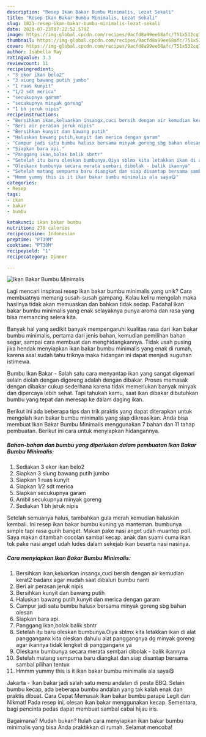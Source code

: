 ```yaml
---
description: "Resep Ikan Bakar Bumbu Minimalis, Lezat Sekali"
title: "Resep Ikan Bakar Bumbu Minimalis, Lezat Sekali"
slug: 1821-resep-ikan-bakar-bumbu-minimalis-lezat-sekali
date: 2020-07-23T07:22:52.579Z
image: https://img-global.cpcdn.com/recipes/9acfd8a99ee68afc/751x532cq70/ikan-bakar-bumbu-minimalis-foto-resep-utama.jpg
thumbnail: https://img-global.cpcdn.com/recipes/9acfd8a99ee68afc/751x532cq70/ikan-bakar-bumbu-minimalis-foto-resep-utama.jpg
cover: https://img-global.cpcdn.com/recipes/9acfd8a99ee68afc/751x532cq70/ikan-bakar-bumbu-minimalis-foto-resep-utama.jpg
author: Isabella Ray
ratingvalue: 3.3
reviewcount: 11
recipeingredient:
- "3 ekor ikan belo2"
- "3 siung bawang putih jumbo"
- "1 ruas kunyit"
- "1/2 sdt merica"
- "secukupnya garam"
- "secukupnya minyak goreng"
- "1 bh jeruk nipis"
recipeinstructions:
- "Bersihkan ikan,keluarkan insangx,cuci bersih dengan air kemudian kerat2 badanx agar mudah saat dibaluri bumbu nanti"
- "Beri air perasan jeruk nipis"
- "Bersihkan kunyit dan bawang putih"
- "Haluskan bawang putih,kunyit dan merica dengan garam"
- "Campur jadi satu bumbu halusx bersama minyak goreng sbg bahan olesan"
- "Siapkan bara api."
- "Panggang ikan,bolak balik sbntr"
- "Setelah itu baru oleskan bumbunya.Oiya sblmx kita letakkan ikan di alat pangganganx kita oleskan dahulu alat panggangnya dg minyak goreng agar ikannya tidak lengket di pangganganx ya"
- "Oleskanx bumbunya secara merata sembari dibolak - balik ikannya"
- "Setelah matang sempurna baru diangkat dan siap disantap bersama sambal pilihan tentux"
- "Hmmm yummy this is it ikan bakar bumbu minimalis ala saya😋"
categories:
- Resep
tags:
- ikan
- bakar
- bumbu

katakunci: ikan bakar bumbu 
nutrition: 278 calories
recipecuisine: Indonesian
preptime: "PT39M"
cooktime: "PT30M"
recipeyield: "1"
recipecategory: Dinner

---
```



![Ikan Bakar Bumbu Minimalis](https://img-global.cpcdn.com/recipes/9acfd8a99ee68afc/751x532cq70/ikan-bakar-bumbu-minimalis-foto-resep-utama.jpg)

Lagi mencari inspirasi resep ikan bakar bumbu minimalis yang unik? Cara membuatnya memang susah-susah gampang. Kalau keliru mengolah maka hasilnya tidak akan memuaskan dan bahkan tidak sedap. Padahal ikan bakar bumbu minimalis yang enak selayaknya punya aroma dan rasa yang bisa memancing selera kita.

Banyak hal yang sedikit banyak mempengaruhi kualitas rasa dari ikan bakar bumbu minimalis, pertama dari jenis bahan, kemudian pemilihan bahan segar, sampai cara membuat dan menghidangkannya. Tidak usah pusing jika hendak menyiapkan ikan bakar bumbu minimalis yang enak di rumah, karena asal sudah tahu triknya maka hidangan ini dapat menjadi suguhan istimewa.

Bumbu Ikan Bakar - Salah satu cara menyantap ikan yang sangat digemari selain diolah dengan digoreng adalah dengan dibakar. Proses memasak dengan dibakar cukup sederhana karena tidak memerlukan banyak minyak dan dipercaya lebih sehat. Tapi tahukah kamu, saat ikan dibakar dibutuhkan bumbu yang tepat dan meresap ke dalam daging ikan.


Berikut ini ada beberapa tips dan trik praktis yang dapat diterapkan untuk mengolah ikan bakar bumbu minimalis yang siap dikreasikan. Anda bisa membuat Ikan Bakar Bumbu Minimalis menggunakan 7 bahan dan 11 tahap pembuatan. Berikut ini cara untuk menyiapkan hidangannya.

<!--inarticleads1-->

##### Bahan-bahan dan bumbu yang diperlukan dalam pembuatan Ikan Bakar Bumbu Minimalis:

1. Sediakan 3 ekor ikan belo2
1. Siapkan 3 siung bawang putih jumbo
1. Siapkan 1 ruas kunyit
1. Siapkan 1/2 sdt merica
1. Siapkan secukupnya garam
1. Ambil secukupnya minyak goreng
1. Sediakan 1 bh jeruk nipis


Setelah semuanya halus, tambahkan gula merah kemudian haluskan kembali. Ini resep ikan bakar bumbu kuning ya manteman. bumbunya simple tapi rasa gurih banget. Makan pake nasi anget udah muantep poll. Saya makan ditambah cocolan sambal kecap. anak dan suami cuma ikan tok pake nasi anget udah ludes dalam sekejab ikan beserta nasi nasinya. 

<!--inarticleads2-->

##### Cara menyiapkan Ikan Bakar Bumbu Minimalis:

1. Bersihkan ikan,keluarkan insangx,cuci bersih dengan air kemudian kerat2 badanx agar mudah saat dibaluri bumbu nanti
1. Beri air perasan jeruk nipis
1. Bersihkan kunyit dan bawang putih
1. Haluskan bawang putih,kunyit dan merica dengan garam
1. Campur jadi satu bumbu halusx bersama minyak goreng sbg bahan olesan
1. Siapkan bara api.
1. Panggang ikan,bolak balik sbntr
1. Setelah itu baru oleskan bumbunya.Oiya sblmx kita letakkan ikan di alat pangganganx kita oleskan dahulu alat panggangnya dg minyak goreng agar ikannya tidak lengket di pangganganx ya
1. Oleskanx bumbunya secara merata sembari dibolak - balik ikannya
1. Setelah matang sempurna baru diangkat dan siap disantap bersama sambal pilihan tentux
1. Hmmm yummy this is it ikan bakar bumbu minimalis ala saya😋


Jakarta - Ikan bakar jadi salah satu menu andalan di pesta BBQ. Selain bumbu kecap, ada beberapa bumbu andalan yang tak kalah enak dan praktis dibuat. Cara Cepat Memasak Ikan bakar bumbu parape Legit dan Nikmat! Pada resep ini, olesan ikan bakar menggunakan kecap. Sementara, bagi pencinta pedas dapat membuat sambal cabai hijau iris. 

Bagaimana? Mudah bukan? Itulah cara menyiapkan ikan bakar bumbu minimalis yang bisa Anda praktikkan di rumah. Selamat mencoba!
